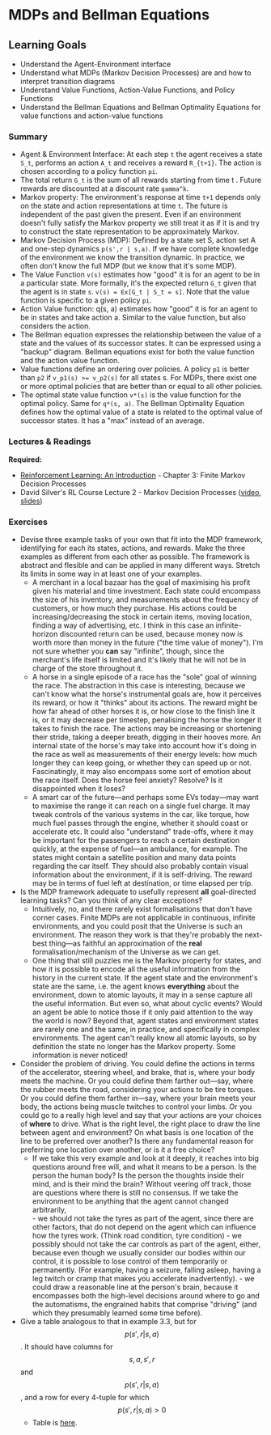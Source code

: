 # MDPs and Bellman Equations

## Learning Goals

- Understand the Agent-Environment interface
- Understand what MDPs (Markov Decision Processes) are and how to interpret transition diagrams
- Understand Value Functions, Action-Value Functions, and Policy Functions
- Understand the Bellman Equations and Bellman Optimality Equations for value functions and action-value functions

### Summary

- Agent & Environment Interface: At each step `t` the agent receives a state `S_t`, performs an action `A_t` and receives a reward `R_{t+1}`. The action is chosen according to a policy function `pi`.
- The total return `G_t` is the sum of all rewards starting from time t . Future rewards are discounted at a discount rate `gamma^k`.
- Markov property: The environment's response at time `t+1` depends only on the state and action representations at time `t`. The future is independent of the past given the present. Even if an environment doesn't fully satisfy the Markov property we still treat it as if it is and try to construct the state representation to be approximately Markov.
- Markov Decision Process (MDP): Defined by a state set S, action set A and one-step dynamics `p(s',r | s,a)`. If we have complete knowledge of the environment we know the transition dynamic. In practice, we often don't know the full MDP (but we know that it's some MDP).
- The Value Function `v(s)` estimates how "good" it is for an agent to be in a particular state. More formally, it's the expected return `G_t` given that the agent is in state `s`. `v(s) = Ex[G_t | S_t = s]`. Note that the value function is specific to a given policy `pi`.
- Action Value function: q(s, a) estimates how "good" it is for an agent to be in states and take action a. Similar to the value function, but also considers the action.
- The Bellman equation expresses the relationship between the value of a state and the values of its successor states. It can be expressed using a "backup" diagram. Bellman equations exist for both the value function and the action value function.
- Value functions define an ordering over policies. A policy `p1` is better than `p2` if `v_p1(s) >= v_p2(s)` for all states s. For MDPs, there exist one or more optimal policies that are better than or equal to all other policies.
- The optimal state value function `v*(s)` is the value function for the optimal policy. Same for `q*(s, a)`. The Bellman Optimality Equation defines how the optimal value of a state is related to the optimal value of successor states. It has a "max" instead of an average.

### Lectures & Readings

**Required:**

- [Reinforcement Learning: An Introduction](http://incompleteideas.net/book/RLbook2018.pdf) - Chapter 3: Finite Markov Decision Processes
- David Silver's RL Course Lecture 2 - Markov Decision Processes ([video](https://www.youtube.com/watch?v=lfHX2hHRMVQ), [slides](http://www0.cs.ucl.ac.uk/staff/d.silver/web/Teaching_files/MDP.pdf))

### Exercises

- Devise three example tasks of your own that fit into the MDP framework, identifying for each its states, actions, and rewards. Make the three examples as different from each other as possible. The framework is abstract and flesible and can be applied in many different ways. Stretch its limits in some way in at least one of your examples.
  - A merchant in a local bazaar has the goal of maximising his profit given his material and time investment. Each state could encompass the size of his inventory, and measurements about the frequency of customers, or how much they purchase. His actions could be increasing/decreasing the stock in certain items, moving location, finding a way of advertising, etc. I think in this case an infinite-horizon discounted return can be used, because money now is worth more than money in the future ("the time value of money"). I'm not sure whether you __can__ say "infinite", though, since the merchant's life itself is limited and it's likely that he will not be in charge of the store throughout it.
  - A horse in a single episode of a race has the "sole" goal of winning the race. The abstraction in this case is interesting, because we can't know what the horse's instrumental goals are, how it perceives its reward, or how it "thinks" about its actions. The reward might be how far ahead of other horses it is, or how close to the finish line it is, or it may decrease per timestep, penalising the horse the longer it takes to finish the race. The actions may be increasing or shortening their stride, taking a deeper breath, digging in their hooves more. An internal state of the horse's may take into account how it's doing in the race as well as measurements of their energy levels: how much longer they can keep going, or whether they can speed up or not. Fascinatingly, it may also encompass some sort of emotion about the race itself. Does the horse feel anxiety? Resolve? Is it disappointed when it loses?
  - A smart car of the future—and perhaps some EVs today—may want to maximise the range it can reach on a single fuel charge. It may tweak controls of the various systems in the car, like torque, how much fuel passes through the engine, whether it should coast or accelerate etc. It could also "understand" trade-offs, where it may be important for the passengers to reach a certain destination quickly, at the expense of fuel—an ambulance, for example. The states might contain a satellite position and many data points regarding the car itself. They should also probably contain visual information about the environment, if it is self-driving. The reward may be in terms of fuel left at destination, or time elapsed per trip.
- Is the MDP framework adequate to usefully represent __all__ goal-directed learning tasks? Can you think of any clear exceptions?
  - Intuitively, no, and there rarely exist formalisations that don't have corner cases. Finite MDPs are not applicable in continuous, infinite environments, and you could posit that the Universe is such an environment. The reason they work is that they're probably the next-best thing—as faithful an approximation of the __real__ formalisation/mechanism of the Universe as we can get.
  - One thing that still puzzles me is the Markov property for states, and how it is possible to encode all the useful information from the history in the current state. If the agent state and the environment's state are the same, i.e. the agent knows __everything__ about the environment, down to atomic layouts, it may in a sense capture all the useful information. But even so, what about cyclic events? Would an agent be able to notice those if it only paid attention to the way the world is now? Beyond that, agent states and environment states are rarely one and the same, in practice, and specifically in complex environments. The agent can't really know all atomic layouts, so by definition the state no longer has the Markov property. Some information is never noticed!
- Consider the problem of driving. You could define the actions in terms of the accelerator, steering wheel, and brake, that is, where your body meets the machine. Or you could define them farther out—say, where the rubber meets the road, considering your actions to be tire torques. Or you could define them farther in—say, where your brain meets your body, the actions being muscle twitches to control your limbs. Or you could go to a really high level and say that your actions are your choices of __where__ to drive. What is the right level, the right place to draw the line between agent and environment? On what basis is one location of the line to be preferred over another? Is there any fundamental reason for preferring one location over another, or is it a free choice?
  - If we take this very example and look at it deeply, it reaches into big questions around free will, and what it means to be a person. Is the person the human body? Is the person the thoughts inside their mind, and is their mind the brain? Without veering off track, those are questions where there is still no consensus. If we take the environment to be anything that the agent cannot changed arbitrarily,  
        - we should not take the tyres as part of the agent, since there are other factors, that do not depend on the agent which can influence how the tyres work. (Think road condition, tyre condition)
        - we possibly should not take the car controls as part of the agent, either, because even though we usually consider our bodies within our control, it is possible to lose control of them temporarily or permanently. (For example, having a seizure, falling asleep, having a leg twitch or cramp that makes you accelerate inadvertently).
        - we could draw a reasonable line at the person's brain, because it encompasses both the high-level decisions around where to go and the automatisms, the engrained habits that comprise "driving" (and which they presumably learned some time before).
- Give a table analogous to that in example 3.3, but for $$p(s', r |s, a)$$. It should have columns for $$s, a, s', r$$ and $$p(s', r | s, a)$$, and a row for every 4-tuple for which $$p(s', r | s, a) > 0$$
  - Table is [here](https://docs.google.com/spreadsheets/d/1VCYbBD0rx2u_6In7mBVsrFuuTsbQtyhrlxNqZtcJMPQ/edit?usp=sharing).
